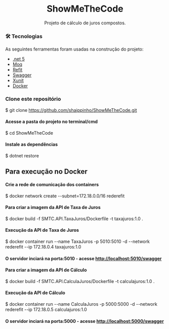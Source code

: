 <h1 align="center">ShowMeTheCode</h1> 

<p align="center">Projeto de cálculo de juros compostos.</p> 


### 🛠 Tecnologias

As seguintes ferramentas foram usadas na construção do projeto:

- [.net 5](https://dotnet.microsoft.com/download/dotnet/5.0)
- [Moq](https://github.com/Moq/moq4/wiki/Quickstart)
- [Refit](https://github.com/reactiveui/refit)
- [Swagger](https://swagger.io/)
- [Xunit](https://xunit.net/)
- [Docker](https://www.docker.com/)



### Clone este repositório
$ git clone <https://github.com/shaippinho/ShowMeTheCode.git>

#### Acesse a pasta do projeto no terminal/cmd
$ cd ShowMeTheCode

#### Instale as dependências
$ dotnet restore

## Para execução no Docker

#### Crie a rede de comunicação dos containers
$ docker network create --subnet=172.18.0.0/16 rederefit

#### Para criar a imagem da API de Taxa de Juros
$ docker build -f SMTC.API.TaxaJuros/Dockerfile -t taxajuros:1.0 .

#### Execução da API de Taxa de Juros
$ docker container run --name TaxaJuros -p 5010:5010 -d --network rederefit --ip 172.18.0.4 taxajuros:1.0
#### O servidor inciará na porta:5010 - acesse <http://localhost:5010/swagger> 

#### Para criar a imagem da API de Cálculo
$ docker build -f SMTC.API.CalculaJuros/Dockerfile -t calculajuros:1.0 .

#### Execução da API de Cálculo
$ docker container run --name CalculaJuros -p 5000:5000 -d --network rederefit --ip 172.18.0.5 calculajuros:1.0
#### O servidor inciará na porta:5000 - acesse <http://localhost:5000/swagger> 
